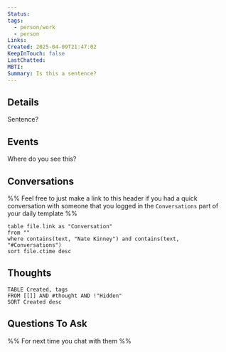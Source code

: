 ```yaml
---
Status: 
tags:
  - person/work
  - person
Links: 
Created: 2025-04-09T21:47:02
KeepInTouch: false
LastChatted: 
MBTI: 
Summary: Is this a sentence?
---
```

## Details
Sentence?
## Events
Where do you see this?
## Conversations
%% Feel free to just make a link to this header if you had a quick conversation with someone that you logged in the `Conversations` part of your daily template %%
```dataview
table file.link as "Conversation"
from ""
where contains(text, "Nate Kinney") and contains(text, "#Conversations")
sort file.ctime desc
```
## Thoughts
```dataview
TABLE Created, tags
FROM [[]] AND #thought AND !"Hidden"
SORT Created desc
```
## Questions To Ask
%% For next time you chat with them %%
